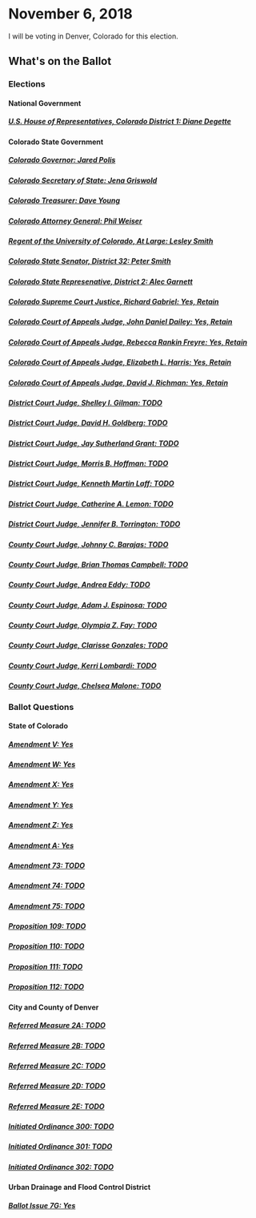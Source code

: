 # November 6, 2018

I will be voting in Denver, Colorado for this election.

## What's on the Ballot

### Elections

#### National Government

##### [U.S. House of Representatives, Colorado District 1: Diane Degette](us/house-co-01.md)

#### Colorado State Government

##### [Colorado Governor: Jared Polis](co/governor.md)

##### [Colorado Secretary of State: Jena Griswold](co/secretary-of-state.md)

##### [Colorado Treasurer: Dave Young](co/treasurer.md)

##### [Colorado Attorney General: Phil Weiser](co/attorney-general.md)

##### [Regent of the University of Colorado, At Large: Lesley Smith](co/regent-at-large.md)

##### [Colorado State Senator, District 32: Peter Smith](co/senate-32.md)

##### [Colorado State Represenative, District 2: Alec Garnett](co/house-02.md)

##### [Colorado Supreme Court Justice, Richard Gabriel: Yes, Retain](co/supreme-court-richard-gabriel.md)

##### [Colorado Court of Appeals Judge, John Daniel Dailey: Yes, Retain](co/court-of-appeals-john-daniel-dailey.md)

##### [Colorado Court of Appeals Judge, Rebecca Rankin Freyre: Yes, Retain](co/court-of-appeals-rebecca-rankin-freyre.md)

##### [Colorado Court of Appeals Judge, Elizabeth L. Harris: Yes, Retain](co/court-of-appeals-elizabeth-l-harris.md)

##### [Colorado Court of Appeals Judge, David J. Richman: Yes, Retain](co/court-of-appeals-david-j-richman.md)

##### [District Court Judge, Shelley I. Gilman: TODO](co/district-court-shelley-i-gilman.md)

##### [District Court Judge, David H. Goldberg: TODO](co/district-court-david-h-goldberg.md)

##### [District Court Judge, Jay Sutherland Grant: TODO](co/district-court-jay-sutherland-grant.md)

##### [District Court Judge, Morris B. Hoffman: TODO](co/district-court-morris-b-hoffman.md)

##### [District Court Judge, Kenneth Martin Laff: TODO](co/district-court-kenneth-martin-laff.md)

##### [District Court Judge, Catherine A. Lemon: TODO](co/district-court-catherine-a-lemon.md)

##### [District Court Judge, Jennifer B. Torrington: TODO](co/district-court-jennifer-b-torrington.md)

##### [County Court Judge, Johnny C. Barajas: TODO](co/county-court-johnny-b-barajas.md)

##### [County Court Judge, Brian Thomas Campbell: TODO](co/county-court-brian-thomas-campbell.md)

##### [County Court Judge, Andrea Eddy: TODO](co/county-court-andrea-eddy.md)

##### [County Court Judge, Adam J. Espinosa: TODO](co/county-court-adam-j-espinosa.md)

##### [County Court Judge, Olympia Z. Fay: TODO](co/county-court-olympia-z-fay.md)

##### [County Court Judge, Clarisse Gonzales: TODO](co/county-court-clarisse-gonzales.md)

##### [County Court Judge, Kerri Lombardi: TODO](co/county-court-kerri-lombardi.md)

##### [County Court Judge, Chelsea Malone: TODO](co/county-court-chelsea-malone.md)

### Ballot Questions

#### State of Colorado

##### [Amendment V: Yes](co/amendment-v.md)

##### [Amendment W: Yes](co/amendment-w.md)

##### [Amendment X: Yes](co/amendment-x.md)

##### [Amendment Y: Yes](co/amendment-y.md)

##### [Amendment Z: Yes](co/amendment-z.md)

##### [Amendment A: Yes](co/amendment-a.md)

##### [Amendment 73: TODO](co/amendment-73.md)

##### [Amendment 74: TODO](co/amendment-74.md)

##### [Amendment 75: TODO](co/amendment-75.md)

##### [Proposition 109: TODO](co/proposition-109.md)

##### [Proposition 110: TODO](co/proposition-110.md)

##### [Proposition 111: TODO](co/proposition-111.md)

##### [Proposition 112: TODO](co/proposition-112.md)

#### City and County of Denver

##### [Referred Measure 2A: TODO](co/denver/referred-measure-2a.md)

##### [Referred Measure 2B: TODO](co/denver/referred-measure-2b.md)

##### [Referred Measure 2C: TODO](co/denver/referred-measure-2c.md)

##### [Referred Measure 2D: TODO](co/denver/referred-measure-2d.md)

##### [Referred Measure 2E: TODO](co/denver/referred-measure-2e.md)

##### [Initiated Ordinance 300: TODO](co/denver/initiated-ordinance-300.md)

##### [Initiated Ordinance 301: TODO](co/denver/initiated-ordinance-301.md)

##### [Initiated Ordinance 302: TODO](co/denver/initiated-ordinance-302.md)

#### Urban Drainage and Flood Control District

##### [Ballot Issue 7G: Yes](co/urban-drainage-and-flood-control-district/ballot-issue-7g.md)
